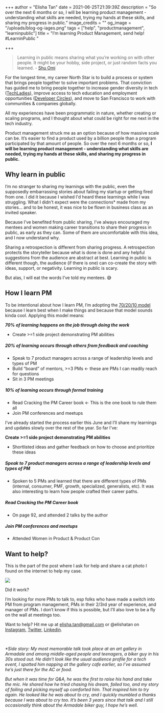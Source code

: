 +++
author = "Elisha Tan"
date = 2021-06-25T21:39:39Z
description = "So over the next 6 months or so, I will be learning product management - understanding what skills are needed, trying my hands at these skills, and sharing my progress in public."
image_credits = ""
og_image = "/uploads/blog-og-iages.png"
tags = ["help", "productmanagement", "learninpublic"]
title = "I’m learning Product Management, send help! #LearninPublic "

+++
> Learning in public means sharing what you’re working on with other people. It might be your hobby, side project, or just random facts you learned. - [Shu Omi](https://medium.com/my-learning-journal/why-you-should-learn-in-public-4fd3a6239549)

For the longest time, my career North Star is to build a process or system that brings people together to solve important problems. That conviction has guided me to bring people together to increase gender diversity in tech ([TechLadies](https://techladies.co/)), improve access to tech education and employment opportunities ([Developer Circles](https://www.elishatan.com/post/lessons-i-learned-from-leading-72-dev-community-leaders/)), and move to San Francisco to work with communities & companies globally.

All my experiences have been programmatic in nature, whether creating or scaling programs, and I thought about what could be right for me next in the tech industry.

Product management struck me as an option because of how massive scale can be. It’s easier to find a product used by a billion people than a program participated by that amount of people. So over the next 6 months or so, **I will be learning product management - understanding what skills are needed, trying my hands at these skills, and sharing my progress in public.**

## **Why learn in public**

I’m no stranger to sharing my learnings with the public, even the supposedly embarrassing stories about failing my startup or getting fired from one. I did it because I wished I'd heard these learnings while I was struggling. What I didn't expect were the connections* made from my stories… and to be honest, it was nice to be flown in business class as an invited speaker.

Because I’ve benefited from public sharing, I’ve always encouraged my mentees and women making career transitions to share their progress in public, as early as they can. Some of them are uncomfortable with this idea, and I now understand why.

Sharing a retrospection is different from sharing progress. A retrospection protects the storyteller because what is done is done and any helpful suggestions from the audience are abstract at best. Learning in public is different though, the audience (if there is one) can co-create the story with ideas, support, or negativity. Learning in public is scary.

But alas, I will eat the words I’ve told my mentees. 😅

## How I learn PM

To be intentional about how I learn PM, I’m adopting the [70/20/10 model](https://en.wikipedia.org/wiki/70/20/10_Model_(Learning_and_Development)) because I learn best when I make things and because that model sounds kinda cool. Applying this model means:

**_70% of learning happens on the job through doing the work_**

* Create >=1 side project demonstrating PM abilities

##### _20% of learning occurs through others from feedback and coaching_

* Speak to 7 product managers across a range of leadership levels and types of PM
* Build “board” of mentors, >=3 PMs <- these are PMs I can readily reach for questions
* Sit in 3 PM meetings

##### _10% of learning occurs through formal training_

* Read Cracking the PM Career book <- This is the one book to rule them all
* Join PM conferences and meetups

I’ve already started the process earlier this June and I’ll share my learnings and updates slowly over the rest of the year. So far I’ve:

**Create >=1 side project demonstrating PM abilities**

* Shortlisted ideas and gather feedback on how to choose and prioritize these ideas

##### Speak to 7 product managers across a range of leadership levels and types of PM

* Spoken to 5 PMs and learned that there are different types of PMs (internal, consumer, PMF, growth, specialized, generalists, etc). It was also interesting to learn how people crafted their career paths.

##### Read Cracking the PM Career book

* On page 92, and attended 2 talks by the author

##### Join PM conferences and meetups

* Attended Women in Product & Product Con

## Want to help?

This is the part of the post where I ask for help and share a cat photo I found on the internet to help my case.

![](/uploads/cat.jpeg)

Did it work?

I’m looking for more PMs to talk to, esp folks who have made a switch into PM from program management, PMs in their 2/3rd year of experience, and manager of PMs. I don’t know if this is possible, but I’ll also love to be a fly on the wall at meetings too.

Want to help? Hit me up at [elisha.tan@gmail.com](mailto:elisha.tan@gmail.com) or @elishatan on [Instagram](https://www.instagram.com/elishatan/), [Twitter](https://twitter.com/elishatan), [Linkedin](https://www.linkedin.com/in/elishatan/). 

&nbsp;&nbsp;

_*Side story: My most memorable talk took place at an art gallery in Armadale and among middle-aged people and teenagers, a biker guy in his 30s stood out. He didn’t look like the usual audience profile for a tech event, I spotted him napping at the gallery cafe earlier, so I’ve assumed he’s just there for the AC or food._

_But when it was time for Q&A, he was the first to raise his hand and take the mic. He shared how he tried chasing his dream, failed too, and my story of failing and picking myself up comforted him. That inspired him to try again. He looked like he was about to cry, and I quickly mumbled a thanks because I was about to cry too. It’s been 3 years since that talk and I still occasionally think about the Armadale biker guy, I hope he’s well._